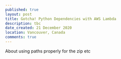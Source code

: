 ```yaml
---
published: true
layout: post
title: Gotcha! Python Dependencies with AWS Lambda
description: tbc
date_created: 21 December 2020
location: Vancouver, Canada
comments: true
---
```


About using paths properly for the zip etc
